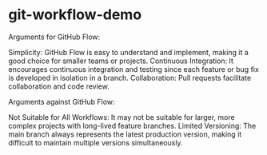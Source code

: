 # git-workflow-demo

Arguments for GitHub Flow:

Simplicity: GitHub Flow is easy to understand and implement, making it a good choice for smaller teams or projects.
Continuous Integration: It encourages continuous integration and testing since each feature or bug fix is developed in isolation in a branch.
Collaboration: Pull requests facilitate collaboration and code review.


Arguments against GitHub Flow:

Not Suitable for All Workflows: It may not be suitable for larger, more complex projects with long-lived feature branches.
Limited Versioning: The main branch always represents the latest production version, making it difficult to maintain multiple versions simultaneously.

